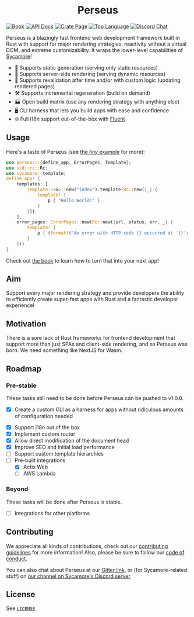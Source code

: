 <h1 align="center">Perseus</h1>

[![Book](https://img.shields.io/badge/Book-arctic--hen7.github.io-informational?style=for-the-badge)](https://arctic-hen7.github.io/perseus)
[![API Docs](https://img.shields.io/docsrs/perseus?label=API%20Docs&style=for-the-badge)](https://docs.rs/perseus)
[![Crate Page](https://img.shields.io/crates/v/perseus?style=for-the-badge)](https://crates.io/crates/perseus)
[![Top Language](https://img.shields.io/github/languages/top/arctic-hen7/perseus?style=for-the-badge)]()
[![Discord Chat](https://img.shields.io/discord/820400041332179004?label=Discord&style=for-the-badge)](https://discord.gg/PgwPn7dKEk)

Perseus is a blazingly fast frontend web development framework built in Rust with support for major rendering strategies, reactivity without a virtual DOM, and extreme customizability. It wraps the lower-level capabilities of [Sycamore](https://github.com/sycamore-rs/sycamore)!

-   📕 Supports static generation (serving only static resources)
-   🗼 Supports server-side rendering (serving dynamic resources)
-   🔧 Supports revalidation after time and/or with custom logic (updating rendered pages)
-   🛠️ Supports incremental regeneration (build on demand)
-   🏭 Open build matrix (use any rendering strategy with anything else)
-   🖥️ CLI harness that lets you build apps with ease and confidence
-   🌐 Full i18n support out-of-the-box with [Fluent](https://projectfluent.org)

## Usage

Here's a taste of Perseus (see [the _tiny_ example](https://github.com/arctic-hen7/perseus/tree/main/examples/tiny) for more):

```rust
use perseus::{define_app, ErrorPages, Template};
use std::rc::Rc;
use sycamore::template;
define_app! {
    templates: [
        Template::<G>::new("index").template(Rc::new(|_| {
            template! {
                p { "Hello World!" }
            }
        }))
    ],
    error_pages: ErrorPages::new(Rc::new(|url, status, err, _| {
        template! {
            p { (format!("An error with HTTP code {} occurred at '{}': '{}'.", status, url, err)) }
        }
    }))
}
```

Check out [the book](https://arctic-hen7.github.io/perseus) to learn how to turn that into your next app!

## Aim

Support every major rendering strategy and provide developers the ability to efficiently create super-fast apps with Rust and a fantastic developer experience!

## Motivation

There is a sore lack of Rust frameworks for frontend development that support more than just SPAs and client-side rendering, and so Perseus was born. We need something like NextJS for Wasm.

## Roadmap

### Pre-stable

These tasks still need to be done before Perseus can be pushed to v1.0.0.

-   [x] Create a custom CLI as a harness for apps without ridiculous amounts of configuration needed

*   [x] Support i18n out of the box
*   [x] Implement custom router
*   [x] Allow direct modification of the document head
*   [x] Improve SEO and initial load performance
*   [ ] Support custom template hierarchies
*   [ ] Pre-built integrations
    -   [x] Actix Web
    -   [ ] AWS Lambda

### Beyond

These tasks will be done after Perseus is stable.

-   [ ] Integrations for other platforms

## Contributing

We appreciate all kinds of contributions, check out our [contributing guidelines](./CONTRIBUTING.md) for more information! Also, please be sure to follow our [code of conduct](./CODE_OF_CONDUCT.md).

You can also chat about Perseus at our [Gitter link](https://gitter.im/perseus-framework/community), or (for Sycamore-related stuff) on [our channel on Sycamore's Discord server](https://discord.com/channels/820400041332179004/883168134331256892).

## License

See [`LICENSE`](./LICENSE).

[book]: https://arctic-hen7.github.io/perseus
[crate]: https://crates.io/crates/perseus
[docs]: https://docs.rs/perseus
[contrib]: ./CONTRIBUTING.md

